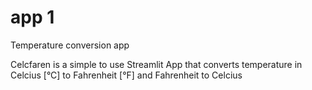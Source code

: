 # app 1
Temperature conversion app

Celcfaren is a simple to use Streamlit App that converts temperature in Celcius [°C] to Fahrenheit [°F] and Fahrenheit to Celcius
